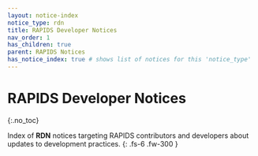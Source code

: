 ```yaml
---
layout: notice-index
notice_type: rdn
title: RAPIDS Developer Notices
nav_order: 1
has_children: true
parent: RAPIDS Notices
has_notice_index: true # shows list of notices for this 'notice_type'
---
```


# RAPIDS Developer Notices
{:.no_toc}

Index of **RDN** notices targeting RAPIDS contributors and developers about updates to development practices.
{: .fs-6 .fw-300 }

